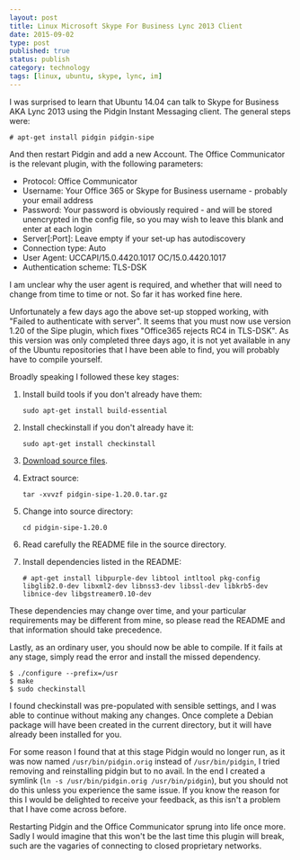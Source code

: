 ```yaml
--- 
layout: post 
title: Linux Microsoft Skype For Business Lync 2013 Client
date: 2015-09-02
type: post 
published: true 
status: publish
category: technology
tags: [linux, ubuntu, skype, lync, im]
---
```


I was surprised to learn that Ubuntu 14.04 can talk to Skype for
Business AKA Lync 2013 using the Pidgin Instant Messaging client. The
general steps were:

    # apt-get install pidgin pidgin-sipe

And then restart Pidgin and add a new Account. The Office Communicator
is the relevant plugin, with the following parameters:

<!--more-->

  * Protocol: Office Communicator
  * Username: Your Office 365 or Skype for Business username - probably
    your email address
  * Password: Your password is obviously required - and will be stored
    unencrypted in the config file, so you may wish to leave this blank
    and enter at each login
  * Server[:Port]: Leave empty if your set-up has autodiscovery
  * Connection type: Auto
  * User Agent: UCCAPI/15.0.4420.1017 OC/15.0.4420.1017
  * Authentication scheme: TLS-DSK

I am unclear why the user agent is required, and whether that will need
to change from time to time or not. So far it has worked fine here.

Unfortunately a few days ago the above set-up stopped working, with
"Failed to authenticate with server". It seems that you must now use
version 1.20 of the Sipe plugin, which fixes "Office365 rejects RC4 in
TLS-DSK". As this version was only completed three days ago, it is not
yet available in any of the Ubuntu repositories that I have been able to
find, you will probably have to compile yourself.

Broadly speaking I followed these key stages:

1.  Install build tools if you don't already have them:

    `sudo apt-get install build-essential`

2.  Install checkinstall if you don't already have it:

    `sudo apt-get install checkinstall`

3.  [Download source files](http://sourceforge.net/projects/sipe/files/sipe/pidgin-sipe-1.20.0/pidgin-sipe-1.20.0.tar.gz/download).

4.  Extract source:

    `tar -xvvzf pidgin-sipe-1.20.0.tar.gz`

5.  Change into source directory:

    `cd pidgin-sipe-1.20.0`

6.  Read carefully the README file in the source directory.

7.  Install dependencies listed in the README:

    `# apt-get install libpurple-dev libtool intltool pkg-config libglib2.0-dev libxml2-dev libnss3-dev libssl-dev libkrb5-dev libnice-dev libgstreamer0.10-dev`

These dependencies may change over time, and your particular
requirements may be different from mine, so please read the README and
that information should take precedence.

Lastly, as an ordinary user, you should now be able to compile. If it
fails at any stage, simply read the error and install the missed
dependency.

    $ ./configure --prefix=/usr
    $ make
    $ sudo checkinstall

I found checkinstall was pre-populated with sensible settings, and I was
able to continue without making any changes. Once complete a Debian
package will have been created in the current directory, but it will
have already been installed for you.

For some reason I found that at this stage Pidgin would no longer run,
as it was now named `/usr/bin/pidgin.orig` instead of `/usr/bin/pidgin`, I
tried removing and reinstalling pidgin but to no avail. In the end I
created a symlink (`ln -s /usr/bin/pidgin.orig /usr/bin/pidgin`), but you
should not do this unless you experience the same issue. If you know the
reason for this I would be delighted to receive your feedback, as this
isn't a problem that I have come across before.

Restarting Pidgin and the Office Communicator sprung into life once
more. Sadly I would imagine that this won't be the last time this plugin
will break, such are the vagaries of connecting to closed proprietary
networks.

